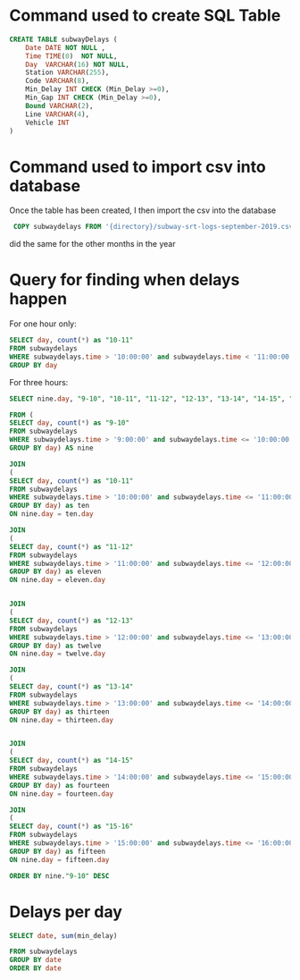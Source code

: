 # Command used to create SQL Table

```sql
CREATE TABLE subwayDelays (
    Date DATE NOT NULL ,
    Time TIME(0)  NOT NULL,
    Day  VARCHAR(16) NOT NULL,
    Station VARCHAR(255),
    Code VARCHAR(8),
    Min_Delay INT CHECK (Min_Delay >=0),
    Min_Gap INT CHECK (Min_Delay >=0),
    Bound VARCHAR(2),
    Line VARCHAR(4),
    Vehicle INT 
)
```

# Command used to import csv into database
Once the table has been created, I then import the csv into the database

```sql
 COPY subwaydelays FROM '{directory}/subway-srt-logs-september-2019.csv' WITH (FORMAT csv);
```

 did the same for the other months in the year



 # Query for finding when delays happen

 For one hour only:
 ```sql
 SELECT day, count(*) as "10-11"
FROM subwaydelays
WHERE subwaydelays.time > '10:00:00' and subwaydelays.time < '11:00:00'
GROUP BY day
```

For three hours:


 
 ```sql
 SELECT nine.day, "9-10", "10-11", "11-12", "12-13", "13-14", "14-15", "15-16"

FROM (
SELECT day, count(*) as "9-10"
FROM subwaydelays
WHERE subwaydelays.time > '9:00:00' and subwaydelays.time <= '10:00:00'
GROUP BY day) AS nine

JOIN
(
SELECT day, count(*) as "10-11"
FROM subwaydelays
WHERE subwaydelays.time > '10:00:00' and subwaydelays.time <= '11:00:00'
GROUP BY day) as ten 
ON nine.day = ten.day

JOIN
(
SELECT day, count(*) as "11-12"
FROM subwaydelays
WHERE subwaydelays.time > '11:00:00' and subwaydelays.time <= '12:00:00'
GROUP BY day) as eleven 
ON nine.day = eleven.day


JOIN
(
SELECT day, count(*) as "12-13"
FROM subwaydelays
WHERE subwaydelays.time > '12:00:00' and subwaydelays.time <= '13:00:00'
GROUP BY day) as twelve 
ON nine.day = twelve.day

JOIN
(
SELECT day, count(*) as "13-14"
FROM subwaydelays
WHERE subwaydelays.time > '13:00:00' and subwaydelays.time <= '14:00:00'
GROUP BY day) as thirteen 
ON nine.day = thirteen.day


JOIN
(
SELECT day, count(*) as "14-15"
FROM subwaydelays
WHERE subwaydelays.time > '14:00:00' and subwaydelays.time <= '15:00:00'
GROUP BY day) as fourteen 
ON nine.day = fourteen.day

JOIN
(
SELECT day, count(*) as "15-16"
FROM subwaydelays
WHERE subwaydelays.time > '15:00:00' and subwaydelays.time <= '16:00:00'
GROUP BY day) as fifteen 
ON nine.day = fifteen.day

ORDER BY nine."9-10" DESC
```


# Delays per day

```sql
SELECT date, sum(min_delay)

FROM subwaydelays
GROUP BY date
ORDER BY date
```